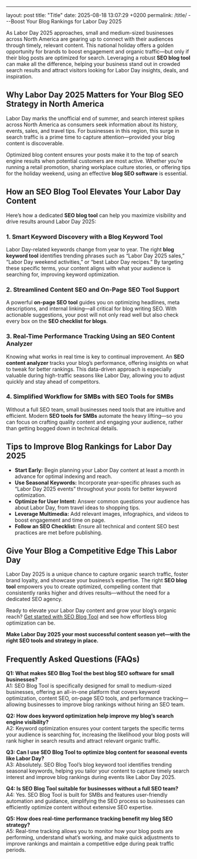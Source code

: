 ---
layout: post
title: "Title"
date: 2025-08-18 13:07:29 +0200
permalink: /title/
---Boost Your Blog Rankings for Labor Day 2025

As Labor Day 2025 approaches, small and medium-sized businesses across North America are gearing up to connect with their audiences through timely, relevant content. This national holiday offers a golden opportunity for brands to boost engagement and organic traffic—but only if their blog posts are optimized for search. Leveraging a robust **SEO blog tool** can make all the difference, helping your business stand out in crowded search results and attract visitors looking for Labor Day insights, deals, and inspiration.

## Why Labor Day 2025 Matters for Your Blog SEO Strategy in North America

Labor Day marks the unofficial end of summer, and search interest spikes across North America as consumers seek information about its history, events, sales, and travel tips. For businesses in this region, this surge in search traffic is a prime time to capture attention—provided your blog content is discoverable.

Optimized blog content ensures your posts make it to the top of search engine results when potential customers are most active. Whether you’re running a retail promotion, sharing workplace culture stories, or offering tips for the holiday weekend, using an effective **blog SEO software** is essential.

## How an SEO Blog Tool Elevates Your Labor Day Content

Here’s how a dedicated **SEO blog tool** can help you maximize visibility and drive results around Labor Day 2025:

### 1. Smart Keyword Discovery with a Blog Keyword Tool

Labor Day-related keywords change from year to year. The right **blog keyword tool** identifies trending phrases such as “Labor Day 2025 sales,” “Labor Day weekend activities,” or “best Labor Day recipes.” By targeting these specific terms, your content aligns with what your audience is searching for, improving keyword optimization.

### 2. Streamlined Content SEO and On-Page SEO Tool Support

A powerful **on-page SEO tool** guides you on optimizing headlines, meta descriptions, and internal linking—all critical for blog writing SEO. With actionable suggestions, your post will not only read well but also check every box on the **SEO checklist for blogs**.

### 3. Real-Time Performance Tracking Using an SEO Content Analyzer

Knowing what works in real time is key to continual improvement. An **SEO content analyzer** tracks your blog’s performance, offering insights on what to tweak for better rankings. This data-driven approach is especially valuable during high-traffic seasons like Labor Day, allowing you to adjust quickly and stay ahead of competitors.

### 4. Simplified Workflow for SMBs with SEO Tools for SMBs

Without a full SEO team, small businesses need tools that are intuitive and efficient. Modern **SEO tools for SMBs** automate the heavy lifting—so you can focus on crafting quality content and engaging your audience, rather than getting bogged down in technical details.

## Tips to Improve Blog Rankings for Labor Day 2025

- **Start Early:** Begin planning your Labor Day content at least a month in advance for optimal indexing and reach.
- **Use Seasonal Keywords:** Incorporate year-specific phrases such as “Labor Day 2025 events” throughout your posts for better keyword optimization.
- **Optimize for User Intent:** Answer common questions your audience has about Labor Day, from travel ideas to shopping tips.
- **Leverage Multimedia:** Add relevant images, infographics, and videos to boost engagement and time on page.
- **Follow an SEO Checklist:** Ensure all technical and content SEO best practices are met before publishing.

## Give Your Blog a Competitive Edge This Labor Day

Labor Day 2025 is a unique chance to capture organic search traffic, foster brand loyalty, and showcase your business’s expertise. The right **SEO blog tool** empowers you to create optimized, compelling content that consistently ranks higher and drives results—without the need for a dedicated SEO agency.

Ready to elevate your Labor Day content and grow your blog’s organic reach? [Get started with SEO Blog Tool](https://seoblogtool.com/) and see how effortless blog optimization can be.

**Make Labor Day 2025 your most successful content season yet—with the right SEO tools and strategy in place.**

## Frequently Asked Questions (FAQs)

**Q1: What makes SEO Blog Tool the best blog SEO software for small businesses?**  
A1: SEO Blog Tool is specifically designed for small to medium-sized businesses, offering an all-in-one platform that covers keyword optimization, content SEO, on-page SEO tools, and performance tracking—allowing businesses to improve blog rankings without hiring an SEO team.

**Q2: How does keyword optimization help improve my blog’s search engine visibility?**  
A2: Keyword optimization ensures your content targets the specific terms your audience is searching for, increasing the likelihood your blog posts will rank higher in search results and attract relevant organic traffic.

**Q3: Can I use SEO Blog Tool to optimize blog content for seasonal events like Labor Day?**  
A3: Absolutely. SEO Blog Tool’s blog keyword tool identifies trending seasonal keywords, helping you tailor your content to capture timely search interest and improve blog rankings during events like Labor Day 2025.

**Q4: Is SEO Blog Tool suitable for businesses without a full SEO team?**  
A4: Yes. SEO Blog Tool is built for SMBs and features user-friendly automation and guidance, simplifying the SEO process so businesses can efficiently optimize content without extensive SEO expertise.

**Q5: How does real-time performance tracking benefit my blog SEO strategy?**  
A5: Real-time tracking allows you to monitor how your blog posts are performing, understand what’s working, and make quick adjustments to improve rankings and maintain a competitive edge during peak traffic periods.

<script type="application/ld+json">
{
  "@context": "https://schema.org",
  "@type": "BlogPosting",
  "headline": "Boost Your Blog Rankings for Labor Day 2025",
  "description": "Learn how to leverage SEO Blog Tool to optimize your blog content for Labor Day 2025, improve rankings, and drive organic traffic for small to medium-sized businesses in North America.",
  "datePublished": "2024-06-01",
  "dateModified": "2024-06-01",
  "author": {
    "@type": "Person",
    "name": "SEO Blog Tool"
  },
  "publisher": {
    "@type": "Person",
    "name": "SEO Blog Tool"
  },
  "mainEntityOfPage": {
    "@type": "WebPage",
    "@id": "https://seoblogtool.com/blog/boost-your-blog-rankings-labor-day-2025"
  },
  "keywords": "SEO blog tool, blog SEO software, keyword optimization, content SEO, on-page SEO tool, blog writing SEO, blog keyword tool, SEO tools for SMBs, SEO checklist for blogs, SEO content analyzer, blog optimization tool, SEO product for businesses, improve blog rankings",
  "inLanguage": "en-US",
  "geoRegion": "NA"
}
</script>

<script type="application/ld+json">
{
  "@context": "https://schema.org",
  "@type": "FAQPage",
  "mainEntity": [
    {
      "@type": "Question",
      "name": "What makes SEO Blog Tool the best blog SEO software for small businesses?",
      "acceptedAnswer": {
        "@type": "Answer",
        "text": "SEO Blog Tool is specifically designed for small to medium-sized businesses, offering an all-in-one platform that covers keyword optimization, content SEO, on-page SEO tools, and performance tracking—allowing businesses to improve blog rankings without hiring an SEO team."
      }
    },
    {
      "@type": "Question",
      "name": "How does keyword optimization help improve my blog’s search engine visibility?",
      "acceptedAnswer": {
        "@type": "Answer",
        "text": "Keyword optimization ensures your content targets the specific terms your audience is searching for, increasing the likelihood your blog posts will rank higher in search results and attract relevant organic traffic."
      }
    },
    {
      "@type": "Question",
      "name": "Can I use SEO Blog Tool to optimize blog content for seasonal events like Labor Day?",
      "acceptedAnswer": {
        "@type": "Answer",
        "text": "Absolutely. SEO Blog Tool’s blog keyword tool identifies trending seasonal keywords, helping you tailor your content to capture timely search interest and improve blog rankings during events like Labor Day 2025."
      }
    },
    {
      "@type": "Question",
      "name": "Is SEO Blog Tool suitable for businesses without a full SEO team?",
      "acceptedAnswer": {
        "@type": "Answer",
        "text": "Yes. SEO Blog Tool is built for SMBs and features user-friendly automation and guidance, simplifying the SEO process so businesses can efficiently optimize content without extensive SEO expertise."
      }
    },
    {
      "@type": "Question",
      "name": "How does real-time performance tracking benefit my blog SEO strategy?",
      "acceptedAnswer": {
        "@type": "Answer",
        "text": "Real-time tracking allows you to monitor how your blog posts are performing, understand what’s working, and make quick adjustments to improve rankings and maintain a competitive edge during peak traffic periods."
      }
    }
  ]
}
</script>